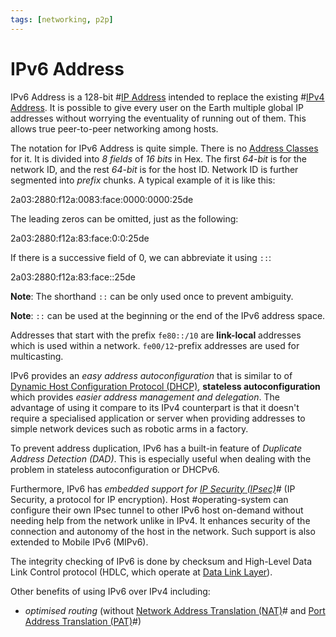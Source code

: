 ```yaml
---
tags: [networking, p2p]
---
```


# IPv6 Address

IPv6 Address is a 128-bit #[IP Address](202206281021.md) intended to replace
the existing #[IPv4 Address](202206151453.md). It is possible to give every user
on the Earth multiple global IP addresses without worrying the eventuality of
running out of them. This allows true peer-to-peer networking among hosts.

The notation for IPv6 Address is quite simple. There is no
[Address Classes](202206280922.md) for it. It is divided into *8 fields* of *16
bits* in Hex. The first *64-bit* is for the network ID, and the rest *64-bit* is
for the host ID. Network ID is further segmented into *prefix* chunks. A typical
example of it is like this:

2a03:2880:f12a:0083:face:0000:0000:25de

The leading zeros can be omitted, just as the following:

2a03:2880:f12a:83:face:0:0:25de

If there is a successive field of 0, we can abbreviate it using `::`:

2a03:2880:f12a:83:face::25de

**Note**: The shorthand `::` can be only used once to prevent ambiguity.

**Note**: `::` can be used at the beginning or the end of the IPv6 address
space.

Addresses that start with the prefix `fe80::/10` are **link-local** addresses
which is used within a network. `fe00/12`-prefix addresses are used for
multicasting.

IPv6 provides an *easy address autoconfiguration* that is similar to of
[Dynamic Host Configuration Protocol (DHCP)](202206151645.md), **stateless
autoconfiguration** which provides *easier address management and delegation*.
The advantage of using it compare to its IPv4 counterpart is that it doesn't
require a specialised application or server when providing addresses to simple
network devices such as robotic arms in a factory.

To prevent address duplication, IPv6 has a built-in feature of *Duplicate
Address Detection (DAD)*. This is especially useful when dealing with the
problem in stateless autoconfiguration or DHCPv6.

Furthermore, IPv6 has *embedded support for [IP Security (IPsec)](202210052208.md)#*
(IP Security, a protocol for IP encryption). Host #operating-system can
configure their own IPsec tunnel to other IPv6 host on-demand without needing
help from the network unlike in IPv4. It enhances security of the connection and
autonomy of the host in the network. Such support is also extended to Mobile
IPv6 (MIPv6).

The integrity checking of IPv6 is done by checksum and High-Level Data Link
Control protocol (HDLC, which operate at [Data Link Layer](202206131651.md)).

Other benefits of using IPv6 over IPv4 including:
- *optimised routing* (without [Network Address Translation (NAT)](202206281817.md)#
  and [Port Address Translation (PAT)](202206281830.md)#)
